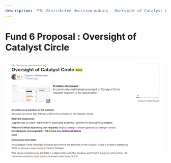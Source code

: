 ```yaml
---
description: 'F6: Distributed decision making - Oversight of Catalyst Circle'
---
```


# Fund 6 Proposal : Oversight of Catalyst Circle

![](.gitbook/assets/2021-08-26-9-.png)

